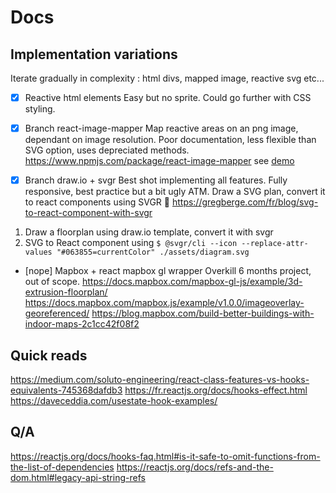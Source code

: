 # Docs

## Implementation variations

Iterate gradually in complexity : html divs, mapped image, reactive svg etc...

- [x] Reactive html elements
      Easy but no sprite. Could go further with CSS styling.

- [x] Branch react-image-mapper
      Map reactive areas on an png image, dependant on image resolution. Poor documentation, less flexible than SVG option, uses depreciated methods.
      https://www.npmjs.com/package/react-image-mapper
      see [demo](https://coldiary.github.io/react-image-mapper/)

- [x] Branch draw.io + svgr
      Best shot implementing all features.
      Fully responsive, best practice but a bit ugly ATM.
      Draw a SVG plan, convert it to react components using SVGR 💪
      https://gregberge.com/fr/blog/svg-to-react-component-with-svgr

1. Draw a floorplan using draw.io template, convert it with svgr
2. SVG to React component using
   `$ @svgr/cli --icon --replace-attr-values "#063855=currentColor" ./assets/diagram.svg`

- [nope] Mapbox + react mapbox gl wrapper
  Overkill 6 months project, out of scope.
  https://docs.mapbox.com/mapbox-gl-js/example/3d-extrusion-floorplan/
  https://docs.mapbox.com/mapbox.js/example/v1.0.0/imageoverlay-georeferenced/
  https://blog.mapbox.com/build-better-buildings-with-indoor-maps-2c1cc42f08f2

## Quick reads

https://medium.com/soluto-engineering/react-class-features-vs-hooks-equivalents-745368dafdb3
https://fr.reactjs.org/docs/hooks-effect.html
https://daveceddia.com/usestate-hook-examples/

## Q/A

https://reactjs.org/docs/hooks-faq.html#is-it-safe-to-omit-functions-from-the-list-of-dependencies
https://reactjs.org/docs/refs-and-the-dom.html#legacy-api-string-refs
